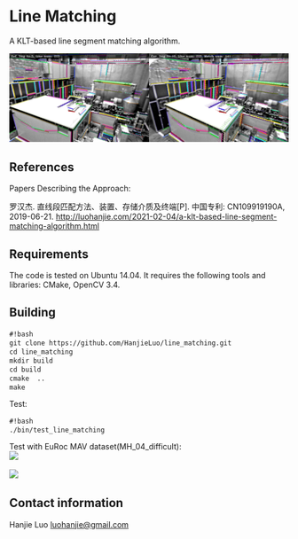 # Line Matching
A KLT-based line segment matching algorithm.

![test image](./data/line_matching_result.png)

## References ## 
Papers Describing the Approach:

罗汉杰. 直线段匹配方法、装置、存储介质及终端[P]. 中国专利: CN109919190A, 2019-06-21.
http://luohanjie.com/2021-02-04/a-klt-based-line-segment-matching-algorithm.html

## Requirements ##
The code is tested on Ubuntu 14.04. It requires the following tools and libraries: CMake, OpenCV 3.4. 

## Building ##

```
#!bash
git clone https://github.com/HanjieLuo/line_matching.git
cd line_matching
mkdir build
cd build
cmake  ..
make
```

Test:

```
#!bash
./bin/test_line_matching
```

Test with EuRoc MAV dataset(MH_04_difficult):  
[![](http://img.youtube.com/vi/3i1zt2bkSZc/0.jpg)](http://www.youtube.com/watch?v=3i1zt2bkSZc "")

[![](http://img.youtube.com/vi/OQyB3OdJg4w/0.jpg)](http://www.youtube.com/watch?v=OQyB3OdJg4w "")

## Contact information ##
Hanjie Luo [luohanjie@gmail.com](mailto:luohanjie@gmail.com)

